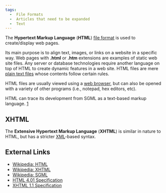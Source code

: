 ```yaml
---
tags:
  -  File Formats
  -  Articles that need to be expanded
  -  Text
---
```

The **Hypertext Markup Language** (**HTML**) [file format](file_format.md) is used to create/display web pages.

Its main purpose is to align text, images, or links on a website in a
specific way. Web pages with **.html** or **.htm** extensions are
examples of static web site files. Any server or database technologies
require another language on top of HTML to create dynamic features in a
web site. HTML files are mere [plain text files](txt.md) whose
contents follow certain rules.

HTML files are usually viewed using a [web
browser](web_browser.md), but can also be opened with a variety
of other programs (i.e., notepad, hex editors, etc).

HTML can trace its development from SGML as a text-based markup
language. [1](http://en.wikipedia.org/wiki/SGML)

## XHTML

The **Extensive Hypertext Markup Language** (**XHTML**) is similar in
nature to HTML, but has a stricter [XML](xml.md)-based syntax.

## External Links

- [Wikipedia: HTML](http://en.wikipedia.org/wiki/Html)
- [Wikipedia: XHTML](http://en.wikipedia.org/wiki/Xhtml)
- [Wikipedia: SGML](http://en.wikipedia.org/wiki/SGML)
- [HTML 4.01 Specification](http://www.w3.org/TR/html401/)
- [XHTML 1.1 Specification](http://www.w3.org/TR/xhtml11/)

